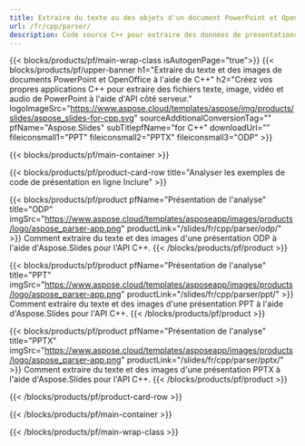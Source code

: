 ```yaml
---
title: Extraire du texte ou des objets d'un document PowerPoint et OpenOffice à l'aide de C++
url: /fr/cpp/parser/
description: Code source C++ pour extraire des données de présentations PowerPoint et OpenOffice.
---
```


{{< blocks/products/pf/main-wrap-class isAutogenPage="true">}}
{{< blocks/products/pf/upper-banner h1="Extraire du texte et des images de documents PowerPoint et OpenOffice à l'aide de C++" h2="Créez vos propres applications C++ pour extraire des fichiers texte, image, vidéo et audio de PowerPoint à l'aide d'API côté serveur." logoImageSrc="https://www.aspose.cloud/templates/aspose/img/products/slides/aspose_slides-for-cpp.svg" sourceAdditionalConversionTag="" pfName="Aspose.Slides" subTitlepfName="for C++" downloadUrl="" fileiconsmall1="PPT" fileiconsmall2="PPTX" fileiconsmall3="ODP" >}}

{{< blocks/products/pf/main-container >}}

{{< blocks/products/pf/product-card-row title="Analyser les exemples de code de présentation en ligne Inclure" >}}

{{< blocks/products/pf/product pfName="Présentation de l'analyse" title="ODP" imgSrc="https://www.aspose.cloud/templates/asposeapp/images/products/logo/aspose_parser-app.png" productLink="/slides/fr/cpp/parser/odp/" >}}
Comment extraire du texte et des images d'une présentation ODP à l'aide d'Aspose.Slides pour l'API C++.
{{< /blocks/products/pf/product >}}

{{< blocks/products/pf/product pfName="Présentation de l'analyse" title="PPT" imgSrc="https://www.aspose.cloud/templates/asposeapp/images/products/logo/aspose_parser-app.png" productLink="/slides/fr/cpp/parser/ppt/" >}}
Comment extraire du texte et des images d'une présentation PPT à l'aide d'Aspose.Slides pour l'API C++.
{{< /blocks/products/pf/product >}}

{{< blocks/products/pf/product pfName="Présentation de l'analyse" title="PPTX" imgSrc="https://www.aspose.cloud/templates/asposeapp/images/products/logo/aspose_parser-app.png" productLink="/slides/fr/cpp/parser/pptx/" >}}
Comment extraire du texte et des images d'une présentation PPTX à l'aide d'Aspose.Slides pour l'API C++.
{{< /blocks/products/pf/product >}}



{{< /blocks/products/pf/product-card-row >}}

{{< /blocks/products/pf/main-container >}}
    
{{< /blocks/products/pf/main-wrap-class >}}